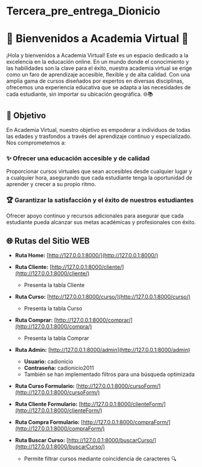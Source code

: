 # Tercera_pre_entrega_Dionicio

# 🌟 Bienvenidos a Academia Virtual 🌟

¡Hola y bienvenidos a Academia Virtual! Este es un espacio dedicado a la excelencia en la educación online. En un mundo donde el conocimiento y las habilidades son la clave para el éxito, nuestra academia virtual se erige como un faro de aprendizaje accesible, flexible y de alta calidad. Con una amplia gama de cursos diseñados por expertos en diversas disciplinas, ofrecemos una experiencia educativa que se adapta a las necesidades de cada estudiante, sin importar su ubicación geográfica. 🌐📚

## 🎯 Objetivo

En Academia Virtual, nuestro objetivo es empoderar a individuos de todas las edades y trasfondos a través del aprendizaje continuo y especializado. Nos comprometemos a:

### ✨ Ofrecer una educación accesible y de calidad
Proporcionar cursos virtuales que sean accesibles desde cualquier lugar y a cualquier hora, asegurando que cada estudiante tenga la oportunidad de aprender y crecer a su propio ritmo.

### 🏆 Garantizar la satisfacción y el éxito de nuestros estudiantes
Ofrecer apoyo continuo y recursos adicionales para asegurar que cada estudiante pueda alcanzar sus metas académicas y profesionales con éxito.

## 🌐 Rutas del Sitio WEB

- **Ruta Home:** [http://127.0.0.1:8000/](http://127.0.0.1:8000/)
  
- **Ruta Cliente:** [http://127.0.0.1:8000/cliente/](http://127.0.0.1:8000/cliente/)
  - Presenta la tabla Cliente

- **Ruta Curso:** [http://127.0.0.1:8000/curso/](http://127.0.0.1:8000/curso/)
  - Presenta la tabla Curso

- **Ruta Comprar:** [http://127.0.0.1:8000/comprar/](http://127.0.0.1:8000/compra/)
  - Presenta la tabla Comprar

- **Ruta Admin:** [http://127.0.0.1:8000/admin](http://127.0.0.1:8000/admin)
  - **Usuario:** cadionicio
  - **Contraseña:** cadionicio2011
  - También se han implementado filtros para una búsqueda optimizada

- **Ruta Curso Formulario:** [http://127.0.0.1:8000/cursoForm/](http://127.0.0.1:8000/cursoForm/)

- **Ruta Cliente Formulario:** [http://127.0.0.1:8000/clienteForm/](http://127.0.0.1:8000/clienteForm/)

- **Ruta Compra Formulario:** [http://127.0.0.1:8000/compraForm/](http://127.0.0.1:8000/compraForm/)

- **Ruta Buscar Curso:** [http://127.0.0.1:8000/buscarCurso/](http://127.0.0.1:8000/buscarCurso/)
  - Permite filtrar cursos mediante coincidencia de caracteres 🔍
